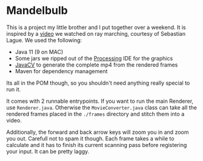# Mandelbulb

This is a project my little brother and I put together over a weekend. It is inspired by a [video](https://youtu.be/Cp5WWtMoeKg) we watched on ray marching, courtesy of Sebastian Lague. 
We used the following:
* Java 11 (9 on MAC)
* Some jars we ripped out of the [Processing](https://processing.org/) IDE for the graphics
* [JavaCV](https://github.com/bytedeco/javacv) to generate the complete mp4 from the rendered frames
* Maven for dependency management

Its all in the POM though, so you shouldn't need anything really special to run it.

It comes with 2 runnable entrypoints. If you want to run the main Renderer, use `Renderer.java`. Otherwise the `MovieConverter.java` class can take all the rendered frames placed in the `./frames` directory and stitch them into a video. 

Additionally, the forward and back arrow keys will zoom you in and zoom you out. Carefull not to spam it though. Each frame takes a while to calculate and it has to finish its current scanning pass before registering your input. It can be pretty laggy.
